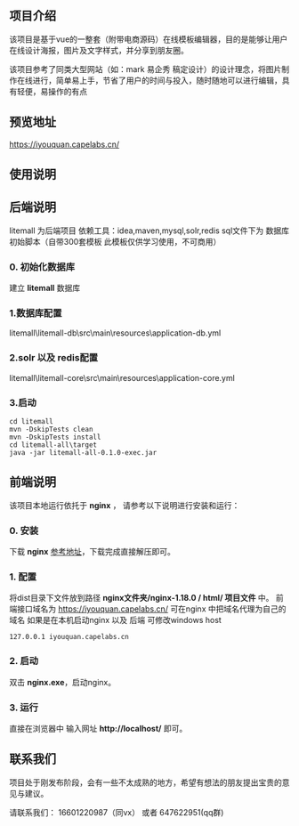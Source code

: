 ## 项目介绍

该项目是基于vue的一整套（附带电商源码）在线模板编辑器，目的是能够让用户在线设计海报，图片及文字样式，并分享到朋友圈。

该项目参考了同类大型网站（如：mark 易企秀 稿定设计）的设计理念，将图片制作在线进行，简单易上手，节省了用户的时间与投入，随时随地可以进行编辑，具有轻便，易操作的有点


## 预览地址
https://iyouquan.capelabs.cn/

## 使用说明

## 后端说明
litemall 为后端项目
依赖工具：idea,maven,mysql,solr,redis
sql文件下为 数据库初始脚本（自带300套模板 此模板仅供学习使用，不可商用）
### 0. 初始化数据库
建立 **litemall** 数据库
### 1.数据库配置
litemall\litemall-db\src\main\resources\application-db.yml 
### 2.solr 以及 redis配置
litemall\litemall-core\src\main\resources\application-core.yml

### 3.启动
```
cd litemall
mvn -DskipTests clean
mvn -DskipTests install
cd litemall-all\target
java -jar litemall-all-0.1.0-exec.jar
```





## 前端说明
该项目本地运行依托于 **nginx** ， 请参考以下说明进行安装和运行：

### 0. 安装

下载 **nginx** [参考地址](http://nginx.org/en/download.html)，下载完成直接解压即可。

### 1. 配置

将dist目录下文件放到路径 **nginx文件夹/nginx-1.18.0 / html/ 项目文件** 中。
前端接口域名为 https://iyouquan.capelabs.cn/ 可在nginx 中把域名代理为自己的域名
如果是在本机启动nginx 以及 后端 可修改windows host 
```
127.0.0.1 iyouquan.capelabs.cn 

```


### 2. 启动

双击 **nginx.exe**，启动nginx。

### 3. 运行

直接在浏览器中 输入网址 **http://localhost/** 即可。

## 联系我们

项目处于刚发布阶段，会有一些不太成熟的地方，希望有想法的朋友提出宝贵的意见与建议。

请联系我们： 16601220987（同vx） 或者 647622951(qq群)
